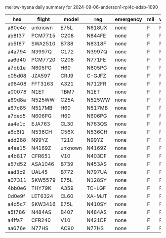 mellow-hyena daily summary for 2024-08-06-anderson1-rpi4c-adsb-1090

|hex|flight|model|reg|emergency|mil|weirdo|
|--|--|--|--|--|--|--|
|a80e4e|unknown|E75L|N618UX|none|F|F|
|ab8f37|PCM7715|C208|N844FE|none|F|F|
|ab5f87|SWA2510|B738|N8318F|none|F|F|
|a4a794|N3997Q|C172|N3997Q|none|F|F|
|aa6d40|PCM7720|C208|N771FE|none|F|F|
|a7db1e|N605PG|H60|N605PG|none|F|F|
|c05d08|JZA597|CRJ9|C-GJFZ|none|F|F|
|a98408|FFT3163|A321|N712FR|none|F|F|
|a00078|N1ET|TBM7|N1ET|none|F|F|
|a69d8a|N525WW|C25A|N525WW|none|F|F|
|a67c85|N517MB|H60|N517MB|none|F|F|
|a7ded5|N606PG|H60|N606PG|none|F|F|
|aa4e1c|EJA763|CL30|N763QS|none|F|F|
|a6c6f1|N536CH|C56X|N536CH|none|F|F|
|add288|N99YZ|T210|N99YZ|none|F|F|
|a4ee15|N4169Z|unknown|N4169Z|none|F|F|
|a4b817|CFR651|V10|N403DF|none|F|F|
|a57d52|ASA1046|B739|N453AS|none|F|F|
|aad3c9|UAL45|B772|N797UA|none|F|F|
|a07311|SKW5579|E75L|N128SY|none|F|F|
|4bb0e6|THY79K|A359|TC-LGF|none|F|F|
|0d0e9f|LET6324|CL60|XA-MJT|none|F|F|
|a4d5c7|SKW3416|E75L|N410SY|none|F|F|
|a5f786|N484AS|B407|N484AS|none|F|F|
|a4ffa7|CFR240|V10|N421DF|none|F|F|
|aa676e|N77HS|AC90|N77HS|none|F|F|
